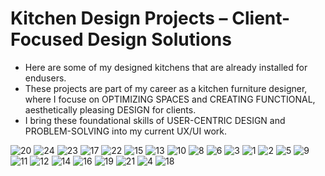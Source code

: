 # Kitchen Design Projects – Client-Focused Design Solutions

- Here are some of my designed kitchens that are already installed for endusers.
- These projects are part of my career as a kitchen furniture designer, where I focuse on OPTIMIZING SPACES and CREATING FUNCTIONAL, aesthetically pleasing DESIGN for clients.
- I bring these foundational skills of USER-CENTRIC DESIGN and PROBLEM-SOLVING into my current UX/UI work.


![20](https://github.com/user-attachments/assets/5c463a32-c9c3-4979-902e-18d269b0c241)
![24](https://github.com/user-attachments/assets/e0ffc71e-98fa-43b9-8180-396e52ce8f16)
![23](https://github.com/user-attachments/assets/227d881f-394c-47dd-847e-ae9b0fbeb6d8)
![17](https://github.com/user-attachments/assets/5aa81080-b4ad-4071-ab00-86f2d710fc18)
![22](https://github.com/user-attachments/assets/05b7a085-f765-4620-9dbc-e7b9c4f41b92)
![15](https://github.com/user-attachments/assets/473f295d-7c0a-4c73-8754-5bd6c2a89feb)
![13](https://github.com/user-attachments/assets/c0acd37c-7f8e-4c8a-9d89-3fc868ddef57)
![10](https://github.com/user-attachments/assets/deccc74f-3b91-4279-a00f-f007d8a9fa99)
![8](https://github.com/user-attachments/assets/943b288f-7603-4305-9ebc-e89285f74262)
![6](https://github.com/user-attachments/assets/77807c87-1678-42c8-811f-84195add2494)
![3](https://github.com/user-attachments/assets/870a19df-d070-4e35-a206-10e8db56df93)
![1](https://github.com/user-attachments/assets/898362ed-d15b-4dec-8021-e34d447bfd89)
![2](https://github.com/user-attachments/assets/4f86bd14-d6bc-494c-8745-8685b1a71e85)
![5](https://github.com/user-attachments/assets/b6b5f1ee-05cc-4be2-a90a-f3c03b7eefc3)
![9](https://github.com/user-attachments/assets/c03910c3-8c7a-4018-9518-61ba928d8473)
![11](https://github.com/user-attachments/assets/8b045d6c-e6cf-4cec-a407-c07c4123bee4)
![12](https://github.com/user-attachments/assets/4c818063-f535-4b95-ac9c-137371ecc6d6)
![14](https://github.com/user-attachments/assets/fc64bc39-cbe7-4bfc-8dcd-7a58ed931a49)
![16](https://github.com/user-attachments/assets/e7fb895c-2ded-4c64-813f-2fb4a0dd95ad)
![19](https://github.com/user-attachments/assets/ca42eb30-7a29-4881-ac3e-6942c38dfcb4)
![21](https://github.com/user-attachments/assets/df60f23d-5809-48e9-97c1-e31b716754fa)
![4](https://github.com/user-attachments/assets/b04ea958-cfb0-4bf0-9244-e7a9f55b5af5)
![18](https://github.com/user-attachments/assets/91814db9-3faa-41d3-9bf8-c28b3b430fe1)
